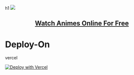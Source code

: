 h1 <a href="https://animxer.fun"><img src="https://cdn.jsdelivr.net/gh/XerAnime/Logo@main/logo.jpg"></a></h1>
<h2 align="center"><a href="https://animxer.fun"><b>Watch Animes Online For Free</b></a></h4>


# Deploy-On
vercel

[![Deploy with Vercel](https://vercel.com/button)](https://vercel.com/new/clone?repository-url=https%3A%2F%2Fgithub.com%2FXerAnime%2Fanimxer100&project-name=animxer100&repository-name=animxer100&demo-title=animxer100&demo-description=Watch%20Animes%20Online%20For%20Free&demo-url=animxer.fun&demo-image=https://cdn.jsdelivr.net/gh/XerAnime/Logo@main/logo.jpg)

